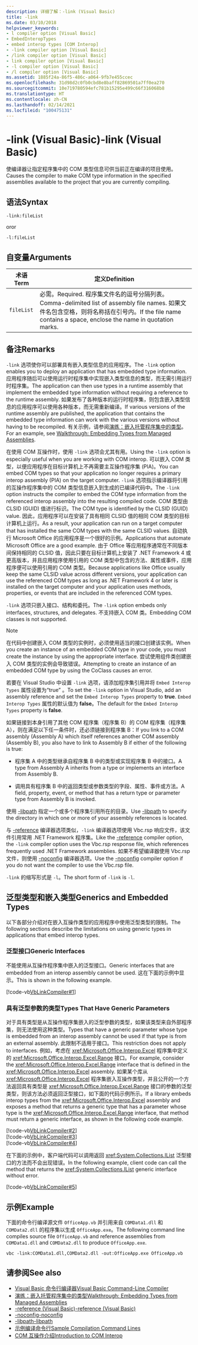 ```yaml
---
description: 详细了解：-link (Visual Basic)
title: -link
ms.date: 03/10/2018
helpviewer_keywords:
- l compiler option [Visual Basic]
- EmbedInteropTypes
- embed interop types [COM Interop]
- -link compiler option [Visual Basic]
- /link compiler option [Visual Basic]
- link compiler option [Visual Basic]
- -l compiler option [Visual Basic]
- /l compiler option [Visual Basic]
ms.assetid: 1885f24a-86f5-486c-a064-9fb7e455ccec
ms.openlocfilehash: 31d98d2c0fb0cbd8e8baff82869501a7ff0ea270
ms.sourcegitcommit: 10e719780594efc781b15295e499c66f316068b8
ms.translationtype: HT
ms.contentlocale: zh-CN
ms.lasthandoff: 02/14/2021
ms.locfileid: "100475131"
---
```

# <a name="-link-visual-basic"></a><span data-ttu-id="4cef2-103">-link (Visual Basic)</span><span class="sxs-lookup"><span data-stu-id="4cef2-103">-link (Visual Basic)</span></span>

<span data-ttu-id="4cef2-104">使编译器让指定程序集中的 COM 类型信息可供当前正在编译的项目使用。</span><span class="sxs-lookup"><span data-stu-id="4cef2-104">Causes the compiler to make COM type information in the specified assemblies available to the project that you are currently compiling.</span></span>  
  
## <a name="syntax"></a><span data-ttu-id="4cef2-105">语法</span><span class="sxs-lookup"><span data-stu-id="4cef2-105">Syntax</span></span>  
  
```console  
-link:fileList  
```

<span data-ttu-id="4cef2-106">or</span><span class="sxs-lookup"><span data-stu-id="4cef2-106">or</span></span>  

```console
-l:fileList  
```  
  
## <a name="arguments"></a><span data-ttu-id="4cef2-107">自变量</span><span class="sxs-lookup"><span data-stu-id="4cef2-107">Arguments</span></span>  
  
|<span data-ttu-id="4cef2-108">术语</span><span class="sxs-lookup"><span data-stu-id="4cef2-108">Term</span></span>|<span data-ttu-id="4cef2-109">定义</span><span class="sxs-lookup"><span data-stu-id="4cef2-109">Definition</span></span>|  
|---|---|  
|`fileList`|<span data-ttu-id="4cef2-110">必需。</span><span class="sxs-lookup"><span data-stu-id="4cef2-110">Required.</span></span> <span data-ttu-id="4cef2-111">程序集文件名的逗号分隔列表。</span><span class="sxs-lookup"><span data-stu-id="4cef2-111">Comma-delimited list of assembly file names.</span></span> <span data-ttu-id="4cef2-112">如果文件名包含空格，则将名称括在引号内。</span><span class="sxs-lookup"><span data-stu-id="4cef2-112">If the file name contains a space, enclose the name in quotation marks.</span></span>|  
  
## <a name="remarks"></a><span data-ttu-id="4cef2-113">备注</span><span class="sxs-lookup"><span data-stu-id="4cef2-113">Remarks</span></span>  

 <span data-ttu-id="4cef2-114">`-link` 选项使你可以部署具有嵌入类型信息的应用程序。</span><span class="sxs-lookup"><span data-stu-id="4cef2-114">The `-link` option enables you to deploy an application that has embedded type information.</span></span> <span data-ttu-id="4cef2-115">应用程序随后可以使用运行时程序集中实现嵌入类型信息的类型，而无需引用运行时程序集。</span><span class="sxs-lookup"><span data-stu-id="4cef2-115">The application can then use types in a runtime assembly that implement the embedded type information without requiring a reference to the runtime assembly.</span></span> <span data-ttu-id="4cef2-116">如果发布了各种版本的运行时程序集，则包含嵌入类型信息的应用程序可以使用各种版本，而无需重新编译。</span><span class="sxs-lookup"><span data-stu-id="4cef2-116">If various versions of the runtime assembly are published, the application that contains the embedded type information can work with the various versions without having to be recompiled.</span></span> <span data-ttu-id="4cef2-117">有关示例，请参阅[演练：嵌入托管程序集中的类型](../../../standard/assembly/embed-types-visual-studio.md)。</span><span class="sxs-lookup"><span data-stu-id="4cef2-117">For an example, see [Walkthrough: Embedding Types from Managed Assemblies](../../../standard/assembly/embed-types-visual-studio.md).</span></span>  
  
 <span data-ttu-id="4cef2-118">在使用 COM 互操作时，使用 `-link` 选项会尤其有用。</span><span class="sxs-lookup"><span data-stu-id="4cef2-118">Using the `-link` option is especially useful when you are working with COM interop.</span></span> <span data-ttu-id="4cef2-119">可以嵌入 COM 类型，以便应用程序在目标计算机上不再需要主互操作程序集 (PIA)。</span><span class="sxs-lookup"><span data-stu-id="4cef2-119">You can embed COM types so that your application no longer requires a primary interop assembly (PIA) on the target computer.</span></span> <span data-ttu-id="4cef2-120">`-link` 选项指示编译器将引用的互操作程序集中的 COM 类型信息嵌入到生成的已编译代码中。</span><span class="sxs-lookup"><span data-stu-id="4cef2-120">The `-link` option instructs the compiler to embed the COM type information from the referenced interop assembly into the resulting compiled code.</span></span> <span data-ttu-id="4cef2-121">COM 类型由 CLSID (GUID) 值进行标识。</span><span class="sxs-lookup"><span data-stu-id="4cef2-121">The COM type is identified by the CLSID (GUID) value.</span></span> <span data-ttu-id="4cef2-122">因此，应用程序可以在安装了具有相同 CLSID 值的相同 COM 类型的目标计算机上运行。</span><span class="sxs-lookup"><span data-stu-id="4cef2-122">As a result, your application can run on a target computer that has installed the same COM types with the same CLSID values.</span></span> <span data-ttu-id="4cef2-123">自动执行 Microsoft Office 的应用程序是一个很好的示例。</span><span class="sxs-lookup"><span data-stu-id="4cef2-123">Applications that automate Microsoft Office are a good example.</span></span> <span data-ttu-id="4cef2-124">由于 Office 等应用程序通常在不同版本间保持相同的 CLSID 值，因此只要在目标计算机上安装了 .NET Framework 4 或更高版本，并且应用程序使用引用的 COM 类型中包含的方法、属性或事件，应用程序便可以使用引用的 COM 类型。</span><span class="sxs-lookup"><span data-stu-id="4cef2-124">Because applications like Office usually keep the same CLSID value across different versions, your application can use the referenced COM types as long as .NET Framework 4 or later is installed on the target computer and your application uses methods, properties, or events that are included in the referenced COM types.</span></span>  
  
 <span data-ttu-id="4cef2-125">`-link` 选项只嵌入接口、结构和委托。</span><span class="sxs-lookup"><span data-stu-id="4cef2-125">The `-link` option embeds only interfaces, structures, and delegates.</span></span> <span data-ttu-id="4cef2-126">不支持嵌入 COM 类。</span><span class="sxs-lookup"><span data-stu-id="4cef2-126">Embedding COM classes is not supported.</span></span>  
  
> [!NOTE]
> <span data-ttu-id="4cef2-127">在代码中创建嵌入 COM 类型的实例时，必须使用适当的接口创建该实例。</span><span class="sxs-lookup"><span data-stu-id="4cef2-127">When you create an instance of an embedded COM type in your code, you must create the instance by using the appropriate interface.</span></span> <span data-ttu-id="4cef2-128">尝试使用组件类创建嵌入 COM 类型的实例会导致错误。</span><span class="sxs-lookup"><span data-stu-id="4cef2-128">Attempting to create an instance of an embedded COM type by using the CoClass causes an error.</span></span>  
  
 <span data-ttu-id="4cef2-129">若要在 Visual Studio 中设置 `-link` 选项，请添加程序集引用并将 `Embed Interop Types` 属性设置为“true”  。</span><span class="sxs-lookup"><span data-stu-id="4cef2-129">To set the `-link` option in Visual Studio, add an assembly reference and set the `Embed Interop Types` property to **true**.</span></span> <span data-ttu-id="4cef2-130">`Embed Interop Types` 属性的默认值为 **false**。</span><span class="sxs-lookup"><span data-stu-id="4cef2-130">The default for the `Embed Interop Types` property is **false**.</span></span>  
  
 <span data-ttu-id="4cef2-131">如果链接到本身引用了其他 COM 程序集（程序集 B）的 COM 程序集（程序集 A），则在满足以下任一条件时，还必须链接到程序集 B：</span><span class="sxs-lookup"><span data-stu-id="4cef2-131">If you link to a COM assembly (Assembly A) which itself references another COM assembly (Assembly B), you also have to link to Assembly B if either of the following is true:</span></span>  
  
- <span data-ttu-id="4cef2-132">程序集 A 中的类型继承自程序集 B 中的类型或实现程序集 B 中的接口。</span><span class="sxs-lookup"><span data-stu-id="4cef2-132">A type from Assembly A inherits from a type or implements an interface from Assembly B.</span></span>  
  
- <span data-ttu-id="4cef2-133">调用具有程序集 B 中的返回类型或参数类型的字段、属性、事件或方法。</span><span class="sxs-lookup"><span data-stu-id="4cef2-133">A field, property, event, or method that has a return type or parameter type from Assembly B is invoked.</span></span>  
  
 <span data-ttu-id="4cef2-134">使用 [-libpath](libpath.md) 指定一个或多个程序集引用所在的目录。</span><span class="sxs-lookup"><span data-stu-id="4cef2-134">Use [-libpath](libpath.md) to specify the directory in which one or more of your assembly references is located.</span></span>  
  
 <span data-ttu-id="4cef2-135">与 [-reference](reference.md) 编译器选项类似，`-link` 编译器选项使用 Vbc.rsp 响应文件，该文件引用常用 .NET Framework 程序集。</span><span class="sxs-lookup"><span data-stu-id="4cef2-135">Like the [-reference](reference.md) compiler option, the `-link` compiler option uses the Vbc.rsp response file, which references frequently used .NET Framework assemblies.</span></span> <span data-ttu-id="4cef2-136">如果不希望编译器使用 Vbc.rsp 文件，则使用 [-noconfig](noconfig.md) 编译器选项。</span><span class="sxs-lookup"><span data-stu-id="4cef2-136">Use the [-noconfig](noconfig.md) compiler option if you do not want the compiler to use the Vbc.rsp file.</span></span>  
  
 <span data-ttu-id="4cef2-137">`-link` 的缩写形式是 `-l`。</span><span class="sxs-lookup"><span data-stu-id="4cef2-137">The short form of `-link` is `-l`.</span></span>  
  
## <a name="generics-and-embedded-types"></a><span data-ttu-id="4cef2-138">泛型类型和嵌入类型</span><span class="sxs-lookup"><span data-stu-id="4cef2-138">Generics and Embedded Types</span></span>  

 <span data-ttu-id="4cef2-139">以下各部分介绍对在嵌入互操作类型的应用程序中使用泛型类型的限制。</span><span class="sxs-lookup"><span data-stu-id="4cef2-139">The following sections describe the limitations on using generic types in applications that embed interop types.</span></span>  
  
### <a name="generic-interfaces"></a><span data-ttu-id="4cef2-140">泛型接口</span><span class="sxs-lookup"><span data-stu-id="4cef2-140">Generic Interfaces</span></span>  

 <span data-ttu-id="4cef2-141">不能使用从互操作程序集中嵌入的泛型接口。</span><span class="sxs-lookup"><span data-stu-id="4cef2-141">Generic interfaces that are embedded from an interop assembly cannot be used.</span></span> <span data-ttu-id="4cef2-142">这在下面的示例中显示。</span><span class="sxs-lookup"><span data-stu-id="4cef2-142">This is shown in the following example.</span></span>  
  
 [!code-vb[VbLinkCompiler#1](~/samples/snippets/visualbasic/VS_Snippets_VBCSharp/vblinkcompiler/vb/module1.vb#1)]  
  
### <a name="types-that-have-generic-parameters"></a><span data-ttu-id="4cef2-143">具有泛型参数的类型</span><span class="sxs-lookup"><span data-stu-id="4cef2-143">Types That Have Generic Parameters</span></span>  

 <span data-ttu-id="4cef2-144">对于具有类型是从互操作程序集嵌入的泛型参数的类型，如果该类型来自外部程序集，则无法使用这种类型。</span><span class="sxs-lookup"><span data-stu-id="4cef2-144">Types that have a generic parameter whose type is embedded from an interop assembly cannot be used if that type is from an external assembly.</span></span> <span data-ttu-id="4cef2-145">此限制不适用于接口。</span><span class="sxs-lookup"><span data-stu-id="4cef2-145">This restriction does not apply to interfaces.</span></span> <span data-ttu-id="4cef2-146">例如，考虑在 <xref:Microsoft.Office.Interop.Excel> 程序集中定义的 <xref:Microsoft.Office.Interop.Excel.Range> 接口。</span><span class="sxs-lookup"><span data-stu-id="4cef2-146">For example, consider the <xref:Microsoft.Office.Interop.Excel.Range> interface that is defined in the <xref:Microsoft.Office.Interop.Excel> assembly.</span></span> <span data-ttu-id="4cef2-147">如果某个库从 <xref:Microsoft.Office.Interop.Excel> 程序集嵌入互操作类型，并且公开的一个方法返回具有类型是 <xref:Microsoft.Office.Interop.Excel.Range> 接口的参数的泛型类型，则该方法必须返回泛型接口，如下面的代码示例所示。</span><span class="sxs-lookup"><span data-stu-id="4cef2-147">If a library embeds interop types from the <xref:Microsoft.Office.Interop.Excel> assembly and exposes a method that returns a generic type that has a parameter whose type is the <xref:Microsoft.Office.Interop.Excel.Range> interface, that method must return a generic interface, as shown in the following code example.</span></span>  
  
 [!code-vb[VbLinkCompiler#2](~/samples/snippets/visualbasic/VS_Snippets_VBCSharp/vblinkcompiler/vb/utility.vb#2)]  
[!code-vb[VbLinkCompiler#3](~/samples/snippets/visualbasic/VS_Snippets_VBCSharp/vblinkcompiler/vb/utility.vb#3)]  
[!code-vb[VbLinkCompiler#4](~/samples/snippets/visualbasic/VS_Snippets_VBCSharp/vblinkcompiler/vb/utility.vb#4)]  
  
 <span data-ttu-id="4cef2-148">在下面的示例中，客户端代码可以调用返回 <xref:System.Collections.IList> 泛型接口的方法而不会出现错误。</span><span class="sxs-lookup"><span data-stu-id="4cef2-148">In the following example, client code can call the method that returns the <xref:System.Collections.IList> generic interface without error.</span></span>  
  
 [!code-vb[VbLinkCompiler#5](~/samples/snippets/visualbasic/VS_Snippets_VBCSharp/vblinkcompiler/vb/module1.vb#5)]  
  
## <a name="example"></a><span data-ttu-id="4cef2-149">示例</span><span class="sxs-lookup"><span data-stu-id="4cef2-149">Example</span></span>  

 <span data-ttu-id="4cef2-150">下面的命令行编译源文件 `OfficeApp.vb` 并引用来自 `COMData1.dll` 和 `COMData2.dll` 的程序集以生成 `OfficeApp.exe`。</span><span class="sxs-lookup"><span data-stu-id="4cef2-150">The following command line compiles source file `OfficeApp.vb` and reference assemblies from `COMData1.dll` and `COMData2.dll` to produce `OfficeApp.exe`.</span></span>  
  
```console  
vbc -link:COMData1.dll,COMData2.dll -out:OfficeApp.exe OfficeApp.vb  
```  
  
## <a name="see-also"></a><span data-ttu-id="4cef2-151">请参阅</span><span class="sxs-lookup"><span data-stu-id="4cef2-151">See also</span></span>

- [<span data-ttu-id="4cef2-152">Visual Basic 命令行编译器</span><span class="sxs-lookup"><span data-stu-id="4cef2-152">Visual Basic Command-Line Compiler</span></span>](index.md)
- [<span data-ttu-id="4cef2-153">演练：嵌入托管程序集中的类型</span><span class="sxs-lookup"><span data-stu-id="4cef2-153">Walkthrough: Embedding Types from Managed Assemblies</span></span>](../../../standard/assembly/embed-types-visual-studio.md)
- [<span data-ttu-id="4cef2-154">-reference (Visual Basic)</span><span class="sxs-lookup"><span data-stu-id="4cef2-154">-reference (Visual Basic)</span></span>](reference.md)
- [<span data-ttu-id="4cef2-155">-noconfig</span><span class="sxs-lookup"><span data-stu-id="4cef2-155">-noconfig</span></span>](noconfig.md)
- [<span data-ttu-id="4cef2-156">-libpath</span><span class="sxs-lookup"><span data-stu-id="4cef2-156">-libpath</span></span>](libpath.md)
- [<span data-ttu-id="4cef2-157">示例编译命令行</span><span class="sxs-lookup"><span data-stu-id="4cef2-157">Sample Compilation Command Lines</span></span>](sample-compilation-command-lines.md)
- [<span data-ttu-id="4cef2-158">COM 互操作介绍</span><span class="sxs-lookup"><span data-stu-id="4cef2-158">Introduction to COM Interop</span></span>](../../programming-guide/com-interop/introduction-to-com-interop.md)
